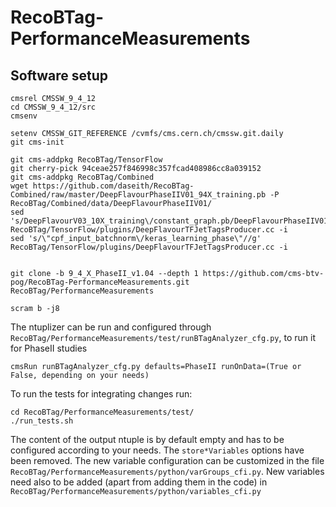 # RecoBTag-PerformanceMeasurements

## Software setup

```
cmsrel CMSSW_9_4_12
cd CMSSW_9_4_12/src
cmsenv

setenv CMSSW_GIT_REFERENCE /cvmfs/cms.cern.ch/cmssw.git.daily
git cms-init

git cms-addpkg RecoBTag/TensorFlow
git cherry-pick 94ceae257f846998c357fcad408986cc8a039152
git cms-addpkg RecoBTag/Combined
wget https://github.com/daseith/RecoBTag-Combined/raw/master/DeepFlavourPhaseIIV01_94X_training.pb -P RecoBTag/Combined/data/DeepFlavourPhaseIIV01/
sed 's/DeepFlavourV03_10X_training\/constant_graph.pb/DeepFlavourPhaseIIV01\/DeepFlavourPhaseIIV01_94X_training.pb/' RecoBTag/TensorFlow/plugins/DeepFlavourTFJetTagsProducer.cc -i
sed 's/\"cpf_input_batchnorm\/keras_learning_phase\"//g' RecoBTag/TensorFlow/plugins/DeepFlavourTFJetTagsProducer.cc -i


git clone -b 9_4_X_PhaseII_v1.04 --depth 1 https://github.com/cms-btv-pog/RecoBTag-PerformanceMeasurements.git RecoBTag/PerformanceMeasurements

scram b -j8

```

The ntuplizer can be run and configured through ```RecoBTag/PerformanceMeasurements/test/runBTagAnalyzer_cfg.py```, to run it for PhaseII studies

```
cmsRun runBTagAnalyzer_cfg.py defaults=PhaseII runOnData=(True or False, depending on your needs)
```

To run the tests for integrating changes run:

```
cd RecoBTag/PerformanceMeasurements/test/
./run_tests.sh
```
The content of the output ntuple is by default empty and has to be configured according to your needs. The ```store*Variables``` options have been removed.
The new variable configuration can be customized in the file ```RecoBTag/PerformanceMeasurements/python/varGroups_cfi.py```.
New variables need also to be added (apart from adding them in the code) in ```RecoBTag/PerformanceMeasurements/python/variables_cfi.py```

